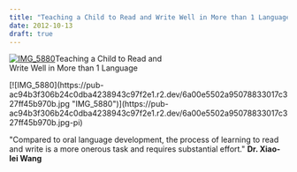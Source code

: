```yaml
---
title: "Teaching a Child to Read and Write Well in More than 1 Language"
date: 2012-10-13
draft: true
---
```


[![IMG_5880](https://pub-ac94b3f306b24c0dba4238943c97f2e1.r2.dev/6a00e5502a95078833017d3cae7df6970c.jpg "IMG_5880")](https://pub-ac94b3f306b24c0dba4238943c97f2e1.r2.dev/6a00e5502a95078833017d3cae7df6970c.jpg-pi)Teaching a Child to Read and  
Write Well in More than 1 Language  
  
  
  
  
  
  
  
  
  
  

<!--more--> [![IMG_5880](https://pub-ac94b3f306b24c0dba4238943c97f2e1.r2.dev/6a00e5502a95078833017c327ff45b970b.jpg "IMG_5880")](https://pub-ac94b3f306b24c0dba4238943c97f2e1.r2.dev/6a00e5502a95078833017c327ff45b970b.jpg-pi)  
  
  
"Compared to oral language development, the process of learning to read and write is a more onerous task and requires substantial effort." **Dr. Xiao-lei Wang**

